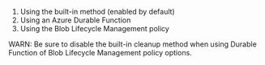 1. Using the built-in method (enabled by default)
2. Using an Azure Durable Function
3. Using the Blob Lifecycle Management policy

WARN: Be sure to disable the built-in cleanup method when using Durable Function of Blob Lifecycle Management policy options.